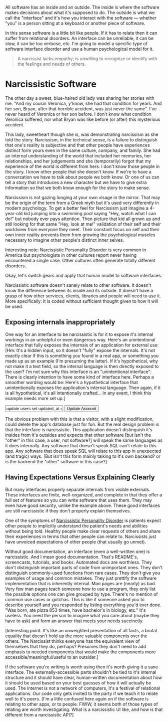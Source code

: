 All software has an inside and an outside. The inside is where the software makes decisions about what it's supposed to do. The outside is what we call the "interface" and it's how you interact with the software &mdash; whether "you" is a person sitting at a keyboard or another piece of software.

In this sense software is a little bit like people. If it has to relate then it can suffer from relational disorders. An interface can be unreliable, it can be slow, it can be too verbose, etc. I'm going to model a specific type of software interface disorder and use a human psychological model for it.

> A narcissist lacks empathy; is unwilling to recognize or identify with the feelings and needs of others.

# Narcissistic Software

The other day a sweet, blue-haired old lady was sharing her stories with me. "And my cousin Veronica, y'know, she had that condition for years. And her son, Bryan, after that horrible accident, was just never the same". I've never heard of Veronica or her son before. I don't know what condition Veronica suffered, nor what Bryan was like before (or after) this mysterious accident.

This lady, sweetheart though she is, was demonstrating narcissism as she told the story. Narcissism, in the technical sense, is a failure to distinguish that one's reality is subjective and that other people have experiences distinct form yours even in the same culture, company, and family.
She had an internal understanding of the world that included her memories, her relationships, and her judgements and she (temporarily) forgot that my experience of the world is different from hers. I don't know those people in the story. I know other people that she doesn't know. If we're to have a conversation we have to talk about people we both know. Or one of us can tell a story that introduces a new character but we have to give extra information so that we both know enough for the story to make sense.

Narcissism is not gazing longing at your own visage in the mirror. That may be the origin of the term from a Greek myth but it's used very differently in modern psychology. To get a better feel for Narcissism just imagine a 4-year-old kid jumping into a swimming pool saying "Hey, watch what I can do!" but nobody ever pays attention. Then picture that kid all grown up and still looking for that same "Hey, look at me!" validation of their self and their worldview from everyone they meet. Their constant focus on self and their own inner reality prevents them from growing the psychological muscles necessary to imagine other people's distinct inner selves.

Interesting note: Narcissistic Personality Disorder is very common in America but psychologists in other cultures report never having encountered a single case. Other cultures often generate totally different disorders.

Okay, let's switch gears and apply that human model to software interfaces.

Narcissistic software doesn't sanely relate to other software. It doesn't know the difference between its inside and its outside. It doesn't have a grasp of how other services, clients, libraries and people will need to use it. More specifically: It is coded without sufficient thought given to how it will be used.
 
## Exposing internals inappropriately

One way for an interface to be narcissistic is for it to expose it's internal workings in an unhelpful or even dangerous way.
Here's an unintentional interface that fully exposes the internals of an application for external use:
[Hm: It's a hidden input, so it doesn't "fully" expose the internals. It's not exactly clear if this is something you found in a real app, or something you made up as an example (I'm presuming the latter). If it's hypothetical, why not make it a text field, so the internal language is then directly exposed to the user? I'm not sure why this interface is an "unintentional interface": There is clearly intention to have some kind of interface here. Perhaps a smoother wording would be: Here's a hypothetical interface that unintentionally exposes the application's internal language. Then again, if it is all hypothetical, it's all intentionally crafted... In any event, I think this example needs more set up.]
   <form action='/app.php'>
     <input type=text name='sql' value='update users set updated_at = NOW() where id = 6' />
     <input type=submit value='Update Account' />
   </form>

The obvious problem with this is that a visitor, with a slight modification, could delete the app's database just for fun. But the real design problem is that the interface is narcissistic. This application doesn't distinguish it's insides from it's outsides and expects that other software [but isn't the "other" in this case, a user, not software?] will speak the same languages as it does internally. Any software that doesn't speak SQL can't relate to this app. Any software that does speak SQL will relate to this app in unexpected (and tragic) ways.
[But isn't this form mainly talking to it's own backend? or is the backend the "other" software in this case?]

## Having Expectations Versus Explaining Clearly

But many interfaces properly separate internals from visible externals. These interfaces are finite, well-organized, and complete in that they offer a full set of features so you can write software that uses them. They may even have good security, unlike the example above. These good interfaces are still narcissistic if they don't properly explain themselves.

One of the symptoms of [Narcissistic Personality Disorder](http://en.wikipedia.org/wiki/Narcissistic_personality_disorder#cite_ref-DSM-IV-TR_0-1) is patients expect other people to implicitly understand the patient's needs and abilities without being told. Healthy people make clear requests of others and share their experiences in terms that other people can relate to. Narcissists just have unvoiced expectations of other people (that usually go unmet).

Without good documentation, an interface (even a well-written one) is narcissistic. And I mean good documentation. That's README's, screencasts, tutorials, and books. Automated docs are worthless. They don't distinguish important parts of code from unimportant ones. They don't distinguish commonly-used functions from rare cases. They don't give you examples of usage and common mistakes. They just prettify the software implementation that is inherently internal. Man pages are (nearly) as bad. Very few man pages teach someone how to use a program, they only list the possible options one can give grouped by type. There's no mention of common use cases or gotchas.
This is like if someone asked you to describe yourself and you responded by listing everything you'd ever done. "Was born, ate pizza 853 times, have bachelor's in biology, etc." It's useless. You need the person to imagine what you care about (maybe they have to ask) and form an answer that meets your needs succinctly.

[Interesting point. It's like an unweighted presentation of all facts, a brutal equality that doesn't hold up the more valuable components over the others. The Narcissist thinks everyone has the equivalent view of themselves that they do, perhaps? Presumes they don't need to add emphasis to needed components that would make the components more accessible/meaningful/useful to an outsider.]

If the software you're writing is worth using then it's worth giving it a sane interface. The externally-accessible parts shouldn't be tied to it's internal structure and it should have clear, human-written documentation about how it should be used based on your best guesses of how it will actually be used. The internet is not a network of computers, it's a festival of relational applications. Our code only gets invited to the party if we teach it to relate well to it's peers.
[I'm a little confused here again on if the software is relating to other apps, or to people. FWIW, it seems both of those types of relating are worth investigating. What is a narcissistic UI like, and how is that different from a narcissistic API?]

